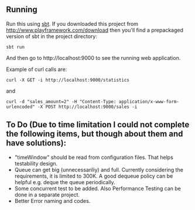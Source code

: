 ## Running

Run this using [sbt](http://www.scala-sbt.org/).  If you downloaded this project from http://www.playframework.com/download then you'll find a prepackaged version of sbt in the project directory:

```
sbt run
```

And then go to http://localhost:9000 to see the running web application.

Example of curl calls are:
```
curl -X GET -i http://localhost:9000/statistics
```
and
```
curl -d "sales_amount=2" -H "Content-Type: application/x-www-form-urlencoded" -X POST http://localhost:9000/sales -i
```

  ## To Do (Due to time limitation I could not complete the following items, but though about them and have solutions):
  - "timeWindow" should be read from configuration files. That helps testability design.
  - Queue can get big (unnecessariliy) and full. Currently considering the requirements, it is limited to 300K. A good dequeue policy can be helpful e.g. deque the queue periodically.
  - Some concurrent test to be added. Also Performance Testing can be done in a separate project.
  - Better Error naming and codes.
